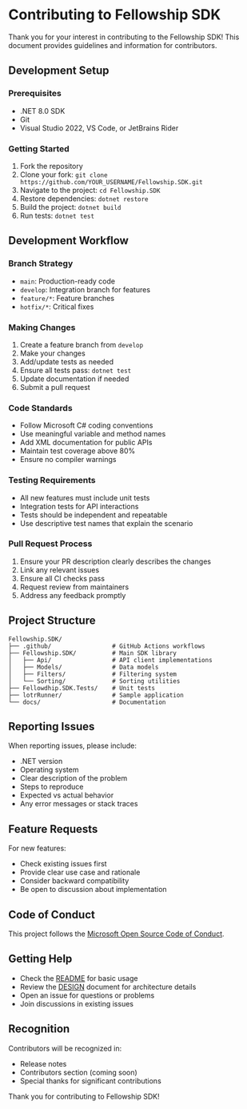 # Contributing to Fellowship SDK

Thank you for your interest in contributing to the Fellowship SDK! This document provides guidelines and information for contributors.

## Development Setup

### Prerequisites
- .NET 8.0 SDK
- Git
- Visual Studio 2022, VS Code, or JetBrains Rider

### Getting Started
1. Fork the repository
2. Clone your fork: `git clone https://github.com/YOUR_USERNAME/Fellowship.SDK.git`
3. Navigate to the project: `cd Fellowship.SDK`
4. Restore dependencies: `dotnet restore`
5. Build the project: `dotnet build`
6. Run tests: `dotnet test`

## Development Workflow

### Branch Strategy
- `main`: Production-ready code
- `develop`: Integration branch for features
- `feature/*`: Feature branches
- `hotfix/*`: Critical fixes

### Making Changes
1. Create a feature branch from `develop`
2. Make your changes
3. Add/update tests as needed
4. Ensure all tests pass: `dotnet test`
5. Update documentation if needed
6. Submit a pull request

### Code Standards
- Follow Microsoft C# coding conventions
- Use meaningful variable and method names
- Add XML documentation for public APIs
- Maintain test coverage above 80%
- Ensure no compiler warnings

### Testing Requirements
- All new features must include unit tests
- Integration tests for API interactions
- Tests should be independent and repeatable
- Use descriptive test names that explain the scenario

### Pull Request Process
1. Ensure your PR description clearly describes the changes
2. Link any relevant issues
3. Ensure all CI checks pass
4. Request review from maintainers
5. Address any feedback promptly

## Project Structure

```
Fellowship.SDK/
├── .github/                 # GitHub Actions workflows
├── Fellowship.SDK/          # Main SDK library
│   ├── Api/                 # API client implementations
│   ├── Models/              # Data models
│   ├── Filters/             # Filtering system
│   └── Sorting/             # Sorting utilities
├── Fellowdhip.SDK.Tests/    # Unit tests
├── lotrRunner/              # Sample application
└── docs/                    # Documentation
```

## Reporting Issues

When reporting issues, please include:
- .NET version
- Operating system
- Clear description of the problem
- Steps to reproduce
- Expected vs actual behavior
- Any error messages or stack traces

## Feature Requests

For new features:
- Check existing issues first
- Provide clear use case and rationale
- Consider backward compatibility
- Be open to discussion about implementation

## Code of Conduct

This project follows the [Microsoft Open Source Code of Conduct](https://opensource.microsoft.com/codeofconduct/).

## Getting Help

- Check the [README](../README.md) for basic usage
- Review the [DESIGN](../DESIGN.md) document for architecture details
- Open an issue for questions or problems
- Join discussions in existing issues

## Recognition

Contributors will be recognized in:
- Release notes
- Contributors section (coming soon)
- Special thanks for significant contributions

Thank you for contributing to Fellowship SDK!
